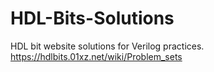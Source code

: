 # HDL-Bits-Solutions
HDL bit website solutions for Verilog practices.
https://hdlbits.01xz.net/wiki/Problem_sets
